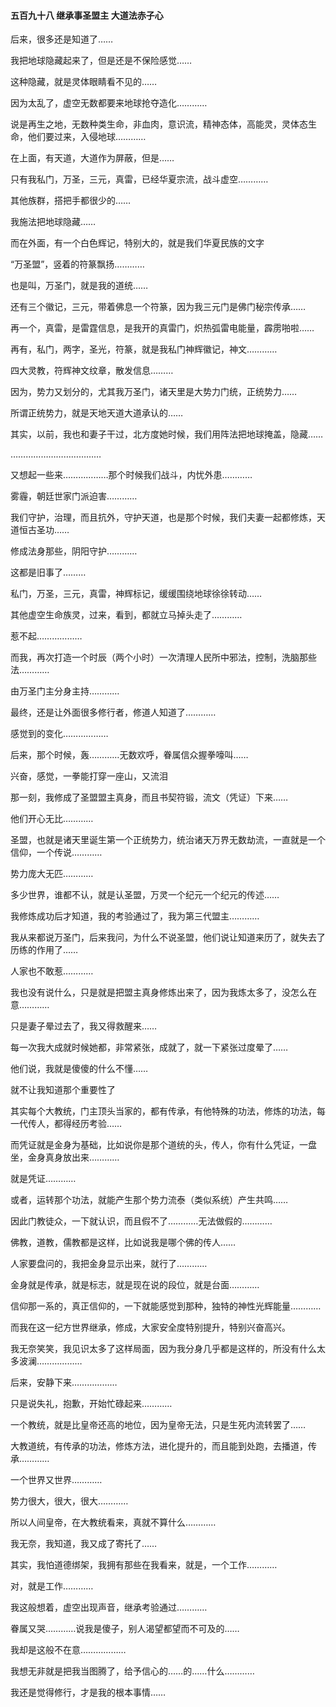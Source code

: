 #### 五百九十八 继承事圣盟主 大道法赤子心

后来，很多还是知道了……

我把地球隐藏起来了，但是还是不保险感觉……

这种隐藏，就是灵体眼睛看不见的……

因为太乱了，虚空无数都要来地球抢夺造化…………

说是再生之地，无数种类生命，非血肉，意识流，精神态体，高能灵，灵体态生命，他们要过来，入侵地球…………

在上面，有天道，大道作为屏蔽，但是……

只有我私门，万圣，三元，真雷，已经华夏宗流，战斗虚空…………

其他族群，搭把手都很少的……

我施法把地球隐藏……

而在外面，有一个白色辉记，特别大的，就是我们华夏民族的文字

“万圣盟”，竖着的符篆飘扬…………

也是叫，万圣门，就是我的道统……

还有三个徽记，三元，带着佛息一个符篆，因为我三元门是佛门秘宗传承……

再一个，真雷，是雷霆信息，是我开的真雷门，炽热弧雷电能量，霹雳啪啦……

再有，私门，两字，圣光，符篆，就是我私门神辉徽记，神文…………

四大灵教，符辉神文纹章，散发信息………

因为，势力又划分的，尤其我万圣门，诸天里是大势力门统，正统势力……

所谓正统势力，就是天地天道大道承认的……


其实，以前，我也和妻子干过，北方度她时候，我们用阵法把地球掩盖，隐藏……

………………………………

又想起一些来………………那个时候我们战斗，内忧外患…………

雾霾，朝廷世家门派迫害…………

我们守护，治理，而且抗外，守护天道，也是那个时候，我们夫妻一起都修炼，天道恒古圣功……

修成法身那些，阴阳守护…………

这都是旧事了………

私门，万圣，三元，真雷，神辉标记，缓缓围绕地球徐徐转动……

其他虚空生命族灵，过来，看到，都就立马掉头走了…………

惹不起………………

而我，再次打造一个时辰（两个小时）一次清理人民所中邪法，控制，洗脑那些法…………

由万圣门主分身主持…………

最终，还是让外面很多修行者，修道人知道了…………

感觉到的变化………………

后来，那个时候，轰…………无数欢呼，眷属信众握拳嚎叫……

兴奋，感觉，一拳能打穿一座山，又流泪

那一刻，我修成了圣盟盟主真身，而且书契符锻，流文（凭证）下来……

他们开心无比…………


圣盟，也就是诸天里诞生第一个正统势力，统治诸天万界无数劫流，一直就是一个信仰，一个传说…………

势力庞大无匹…………

多少世界，谁都不认，就是认圣盟，万灵一个纪元一个纪元的传述……

我修炼成功后才知道，我的考验通过了，我为第三代盟主…………

我从来都说万圣门，后来我问，为什么不说圣盟，他们说让知道来历了，就失去了历练的作用了……

人家也不敢惹…………

我也没有说什么，只是就是把盟主真身修炼出来了，因为我炼太多了，没怎么在意…………

只是妻子晕过去了，我又得救醒来……

每一次我大成就时候她都，非常紧张，成就了，就一下紧张过度晕了……

他们说，我就是傻傻的什么不懂……

就不让我知道那个重要性了

其实每个大教统，门主顶头当家的，都有传承，有他特殊的功法，修炼的功法，每一代传人，都得经历考验……

而凭证就是金身为基础，比如说你是那个道统的头，传人，你有什么凭证，一盘坐，金身真身放出来…………

就是凭证…………

或者，运转那个功法，就能产生那个势力流泰（类似系统）产生共鸣……

因此门教徒众，一下就认识，而且假不了…………无法做假的…………

佛教，道教，儒教都是这样，比如说我是哪个佛的传人……

人家要盘问的，我把金身显示出来，就行了…………

金身就是传承，就是标志，就是现在说的段位，就是台面…………

信仰那一系的，真正信仰的，一下就能感觉到那种，独特的神性光辉能量…………

而我在这一纪方世界继承，修成，大家安全度特别提升，特别兴奋高兴。

我无奈笑笑，我见识太多了这样局面，因为我分身几乎都是这样的，所没有什么太多波澜………………

后来，安静下来………………

只是说失礼，抱歉，开始忙碌起来…………

一个教统，就是比皇帝还高的地位，因为皇帝无法，只是生死内流转罢了……

大教道统，有传承的功法，修炼方法，进化提升的，而且能到处跑，去播道，传承…………

一个世界又世界…………

势力很大，很大，很大…………

所以人间皇帝，在大教统看来，真就不算什么…………


 我无奈，我知道，我又成了寄托了……

其实，我怕道德绑架，我拥有那些在我看来，就是，一个工作…………

对，就是工作…………

我这般想着，虚空出现声音，继承考验通过…………

眷属又哭…………说我是傻子，别人渴望都望而不可及的……

我却是这般不在意………………

我想无非就是把我当图腾了，给予信心的……的……什么…………

我还是觉得修行，才是我的根本事情……